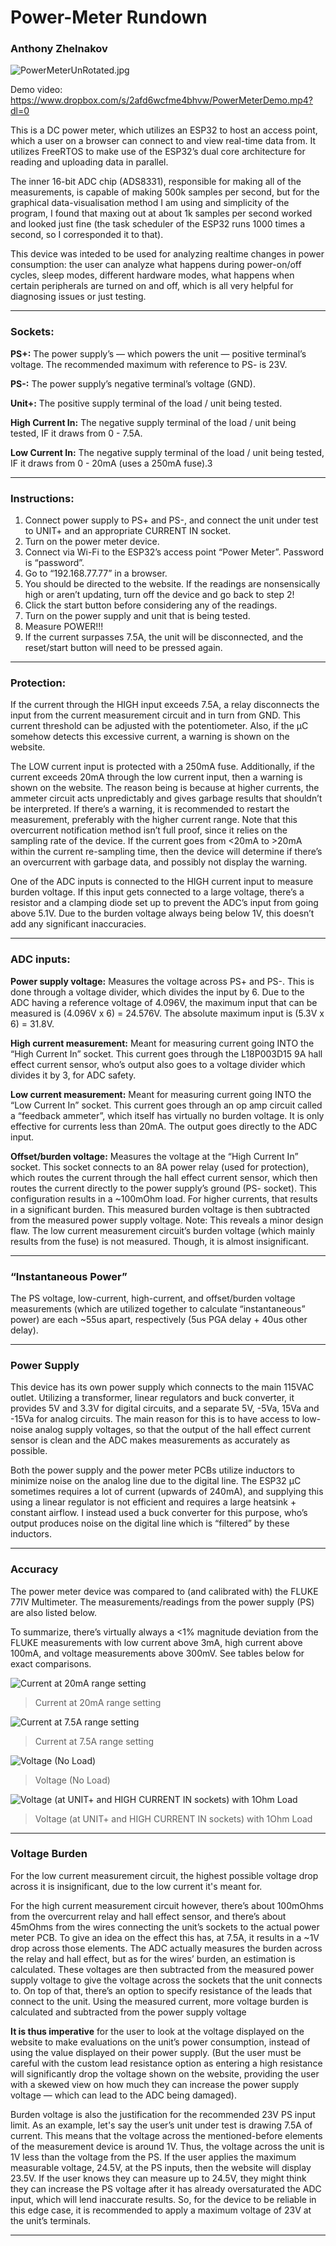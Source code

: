 # Power-Meter Rundown

### Anthony Zhelnakov

![PowerMeterUnRotated.jpg](Images/PowerMeterUnRotated.jpg)

Demo video: https://www.dropbox.com/s/2afd6wcfme4bhvw/PowerMeterDemo.mp4?dl=0

This is a DC power meter, which utilizes an ESP32 to host an access point, which a user on a browser can connect to and view real-time data from. It utilizes FreeRTOS to make use of the ESP32’s dual core architecture for reading and uploading data in parallel.

The inner 16-bit ADC chip (ADS8331), responsible for making all of the measurements, is capable of making 500k samples per second, but for the graphical data-visualisation method I am using and simplicity of the program, I found that maxing out at about 1k samples per second worked and looked just fine (the task scheduler of the ESP32 runs 1000 times a second, so I corresponded it to that).

This device was inteded to be used for analyzing realtime changes in power consumption: the user can analyze what happens during power-on/off cycles, sleep modes, different hardware modes, what happens when certain peripherals are turned on and off, which is all very helpful for diagnosing issues or just testing.

---

### Sockets:

**PS+:**
The power supply’s — which powers the unit — positive terminal’s voltage. The recommended maximum with reference to PS- is 23V. 

**PS-:**
The power supply’s negative terminal’s voltage (GND).

**Unit+:**
The positive supply terminal of the load / unit being tested.

**High Current In:**
The negative supply terminal of the load / unit being tested, IF it draws from 0 - 7.5A.

**Low Current In:**
The negative supply terminal of the load / unit being tested, IF it draws from 0 - 20mA (uses a 250mA fuse).3

---

### Instructions:

1. Connect power supply to PS+ and PS-, and connect the unit under test to UNIT+ and an appropriate CURRENT IN socket.
2. Turn on the power meter device.
3. Connect via Wi-Fi to the ESP32’s access point “Power Meter”. Password is “password”. 
4. Go to “192.168.77.77” in a browser.
5. You should be directed to the website. If the readings are nonsensically high or aren’t updating, turn off the device and go back to step 2!
6. Click the start button before considering any of the readings.
7. Turn on the power supply and unit that is being tested.
8. Measure POWER!!!
9. If the current surpasses 7.5A, the unit will be disconnected, and the reset/start button will need to be pressed again.

---

### Protection:

If the current through the HIGH input exceeds 7.5A, a relay disconnects the input from the current measurement circuit and in turn from GND. This current threshold can be adjusted with the potentiometer. Also, if the µC somehow detects this excessive current, a warning is shown on the website.

The LOW current input is protected with a 250mA fuse. Additionally, if the current exceeds 20mA through the low current input, then a warning is shown on the website. The reason being is because at higher currents, the ammeter circuit acts unpredictably and gives garbage results that shouldn’t be interpreted. If there’s a warning, it is recommended to restart the measurement, preferably with the higher current range. 
Note that this overcurrent notification method isn’t full proof, since it relies on the sampling rate of the device. If the current goes from <20mA to >20mA within the current re-sampling time, then the device will determine if there’s an overcurrent with garbage data, and possibly not display the warning.

One of the ADC inputs is connected to the HIGH current input to measure burden voltage. If this input gets connected to a large voltage, there’s a resistor and a clamping diode set up to prevent the ADC’s input from going above 5.1V. Due to the burden voltage always being below 1V, this doesn’t add any significant inaccuracies. 

---

### ADC inputs:

**Power supply voltage:**
Measures the voltage across PS+ and PS-. This is done through a voltage divider, which divides the input by 6. Due to the ADC having a reference voltage of 4.096V, the maximum input that can be measured is (4.096V x 6) = 24.576V. The absolute maximum input is (5.3V x 6) = 31.8V.

**High current measurement:**
Meant for measuring current going INTO the “High Current In” socket. This current goes through the L18P003D15 9A hall effect current sensor, who’s output also goes to a voltage divider which divides it by 3, for ADC safety.

**Low current measurement:**
Meant for measuring current going INTO the “Low Current In” socket. This current goes through an op amp circuit called a “feedback ammeter”, which itself has virtually no burden voltage. It is only effective for currents less than 20mA. The output goes directly to the ADC input.

**Offset/burden voltage:** 
Measures the voltage at the “High Current In” socket. This socket connects to an 8A power relay (used for protection), which routes the current through the hall effect current sensor, which then routes the current directly to the power supply’s ground (PS- socket). This configuration results in a ~100mOhm load. For higher currents, that results in a significant burden.
This measured burden voltage is then subtracted from the measured power supply voltage.
Note: This reveals a minor design flaw. The low current measurement circuit’s burden voltage (which mainly results from the fuse) is not measured. Though, it is almost insignificant.

---

### “Instantaneous Power”

The PS voltage, low-current, high-current, and offset/burden voltage measurements (which are utilized together to calculate “instantaneous” power) are each ~55us apart, respectively (5us PGA delay + 40us other delay).

---

### Power Supply

This device has its own power supply which connects to the main 115VAC outlet. Utilizing a transformer, linear regulators and buck converter, it provides 5V and 3.3V for digital circuits, and a separate 5V, -5Va, 15Va and -15Va for analog circuits. The main reason for this is to have access to low-noise analog supply voltages, so that the output of the hall effect current sensor is clean and the ADC makes measurements as accurately as possible.

Both the power supply and the power meter PCBs utilize inductors to minimize noise on the analog line due to the digital line. The ESP32 µC sometimes requires a lot of current (upwards of 240mA), and supplying this using a linear regulator is not efficient and requires a large heatsink + constant airflow. I instead used a buck converter for this purpose, who’s output produces noise on the digital line which is “filtered” by these inductors.

---

### Accuracy

The power meter device was compared to (and calibrated with) the FLUKE 77IV Multimeter. The measurements/readings from the power supply (PS) are also listed below.

To summarize, there’s virtually always a <1% magnitude deviation from the FLUKE measurements with low current above 3mA, high current above 100mA, and voltage measurements above 300mV. See tables below for exact comparisons.

![Current at 20mA range setting](Images/Untitled.png)

> Current at 20mA range setting

![Current at 7.5A range setting](Images/Untitled%201.png)

> Current at 7.5A range setting

![Voltage (No Load)](Images/Untitled%202.png)

> Voltage (No Load)

![Voltage (at UNIT+ and HIGH CURRENT IN sockets) with 1Ohm Load](Images/Untitled%203.png)

> Voltage (at UNIT+ and HIGH CURRENT IN sockets) with 1Ohm Load

---

### Voltage Burden

For the low current measurement circuit, the highest possible voltage drop across it is insignificant, due to the low current it's meant for.

For the high current measurement circuit however, there’s about 100mOhms from the overcurrent relay and hall effect sensor, and there’s about 45mOhms from the wires connecting the unit’s sockets to the actual power meter PCB. To give an idea on the effect this has, at 7.5A, it results in a ~1V drop across those elements. 
The ADC actually measures the burden across the relay and hall effect, but as for the wires’ burden, an estimation is calculated. These voltages are then subtracted from the measured power supply voltage to give the voltage across the sockets that the unit connects to. On top of that, there’s an option to specify resistance of the leads that connect to the unit. Using the measured current, more voltage burden is calculated and subtracted from the power supply voltage 

**It is thus imperative** for the user to look at the voltage displayed on the website to make evaluations on the unit’s power consumption, instead of using the value displayed on their power supply. 
(But the user must be careful with the custom lead resistance option as entering a high resistance will significantly drop the voltage shown on the website, providing the user with a skewed view on how much they can increase the power supply voltage — which can lead to the ADC being damaged). 

Burden voltage is also the justification for the recommended 23V PS input limit. As an example, let's say the user’s unit under test is drawing 7.5A of current. This means that the voltage across the mentioned-before elements of the measurement device is around 1V. Thus, the voltage across the unit is 1V less than the voltage from the PS. If the user applies the maximum measurable voltage, 24.5V, at the PS inputs, then the website will display 23.5V. If the user knows they can measure up to 24.5V, they might think they can increase the PS voltage after it has already oversaturated the ADC input, which will lend inaccurate results. 
So, for the device to be reliable in this edge case, it is recommended to apply a maximum voltage of 23V at the unit’s terminals.

---
